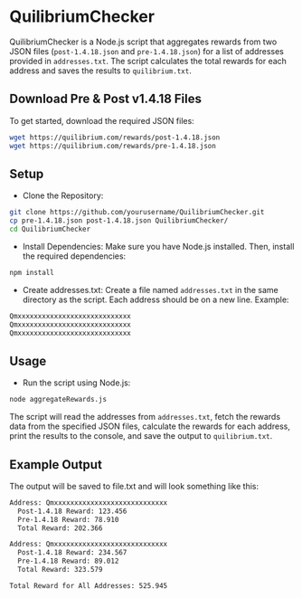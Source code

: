 # QuilibriumChecker

QuilibriumChecker is a Node.js script that aggregates rewards from two JSON files (`post-1.4.18.json` and `pre-1.4.18.json`) for a list of addresses provided in `addresses.txt`. The script calculates the total rewards for each address and saves the results to `quilibrium.txt`.

## Download Pre & Post v1.4.18 Files

To get started, download the required JSON files:

```bash
wget https://quilibrium.com/rewards/post-1.4.18.json
wget https://quilibrium.com/rewards/pre-1.4.18.json
```

## Setup
- Clone the Repository:
```bash
git clone https://github.com/yourusername/QuilibriumChecker.git
cp pre-1.4.18.json post-1.4.18.json QuilibriumChecker/
cd QuilibriumChecker
```
- Install Dependencies: Make sure you have Node.js installed. Then, install the required dependencies:
```bash
npm install
```
- Create addresses.txt: Create a file named `addresses.txt` in the same directory as the script. Each address should be on a new line. Example:
```bash
Qmxxxxxxxxxxxxxxxxxxxxxxxxxxxx
Qmxxxxxxxxxxxxxxxxxxxxxxxxxxxx
Qmxxxxxxxxxxxxxxxxxxxxxxxxxxxx
```

## Usage
- Run the script using Node.js:
```bash
node aggregateRewards.js
```

The script will read the addresses from `addresses.txt`, fetch the rewards data from the specified JSON files, calculate the rewards for each address, print the results to the console, and save the output to `quilibrium.txt`.
## Example Output
The output will be saved to file.txt and will look something like this:
```bash
Address: Qmxxxxxxxxxxxxxxxxxxxxxxxxxxxx
  Post-1.4.18 Reward: 123.456
  Pre-1.4.18 Reward: 78.910
  Total Reward: 202.366

Address: Qmxxxxxxxxxxxxxxxxxxxxxxxxxxxx
  Post-1.4.18 Reward: 234.567
  Pre-1.4.18 Reward: 89.012
  Total Reward: 323.579

Total Reward for All Addresses: 525.945
```
